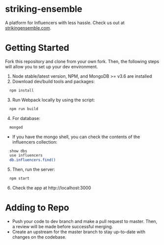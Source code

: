 # striking-ensemble

A platform for Influencers with less hassle. Check us out at [strikingensemble.com](http://www.strikingensemble.com).

# Getting Started

Fork this repository and clone from your own fork. Then, the following steps will allow you to set up your dev environment.

1. Node stable/latest version, NPM, and MongoDB >= v3.6 are installed
2. Download dev/build tools and packages:
```sh
  npm install
```
3. Run Webpack locally by using the script:
```sh
  npm run build
```
4. For database:
```sh
  mongod
```
  * If you have the mongo shell, you can check the contents of the influencers collection:
  ```sh
    show dbs
    use influencers
    db.influencers.find()
  ```
5. Then, run the server:
```sh
  npm start
```
6. Check the app at http://localhost:3000

# Adding to Repo

* Push your code to dev branch and make a pull request to master. Then, a review will be made before successful merging.
* Create an upstream for the master branch to stay up-to-date with changes on the codebase.
